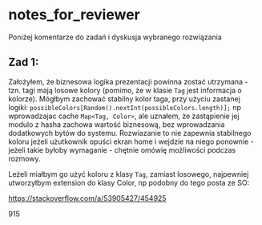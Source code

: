 # notes_for_reviewer

Poniżej komentarze do zadań i dyskusja wybranego rozwiązania

## Zad 1:

Założyłem, że biznesowa logika prezentacji powinna zostać utrzymana - tzn. tagi mają losowe kolory (pomimo, że w klasie `Tag` jest informacja o kolorze).
Mógłbym zachować stabilny kolor taga, przy użyciu zastanej logiki: `possibleColors[Random().nextInt(possibleColors.length)];` np wprowadzajac cache `Map<Tag, Color>`, ale uznałem, że zastąpienie jej modulo z hasha zachowa wartość biznesową, bez wprowadzania dodatkowych bytów do systemu. Rozwiazanie to nie zapewnia stabilnego koloru jeżeli użutkownik opuści ekran home i wejdzie na niego ponownie  - jeżeli takie byłoby wymaganie - chętnie omówię możliwości podczas rozmowy.

Leżeli miałbym go użyć koloru z klasy `Tag`, zamiast losowego, najpewniej utworzyłbym extension do klasy Color, np podobny do tego posta ze SO:

https://stackoverflow.com/a/53905427/454925



915